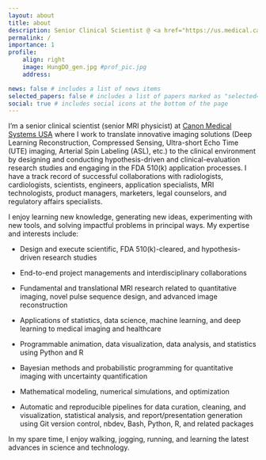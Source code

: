 ```yaml
---
layout: about
title: about
description: Senior Clinical Scientist @ <a href="https://us.medical.canon/">Canon Medical Systems USA, Inc.</a>
permalink: /
importance: 1
profile:
    align: right
    image: HungDO_gen.jpg #prof_pic.jpg
    address:

news: false # includes a list of news items
selected_papers: false # includes a list of papers marked as "selected={true}"
social: true # includes social icons at the bottom of the page
---
```


I’m a senior clinical scientist (senior MRI physicist) at [Canon Medical Systems USA](https://us.medical.canon/) where I work to translate innovative imaging solutions (Deep Learning Reconstruction, Compressed Sensing, Ultra-short Echo Time (UTE) imaging, Arterial Spin Labeling (ASL), etc.) to the clinical environment by designing and conducting hypothesis-driven and clinical-evaluation research studies and engaging in the FDA 510(k) application processes. I have a track record of successful collaborations with radiologists, cardiologists, scientists, engineers, application specialists, MRI technologists, product managers, marketers, legal counselors, and regulatory affairs specialists.

I enjoy learning new knowledge, generating new ideas, experimenting with new tools, and solving impactful problems in principal ways. My expertise and interests include:

-   Design and execute scientific, FDA 510(k)-cleared, and hypothesis-driven research studies

-   End-to-end project managements and interdisciplinary collaborations

-   Fundamental and translational MRI research related to quantitative imaging, novel pulse sequence design, and advanced image reconstruction

-   Applications of statistics, data science, machine learning, and deep learning to medical imaging and healthcare

-   Programmable animation, data visualization, data analysis, and statistics using Python and R

-   Bayesian methods and probabilistic programming for quantitative imaging with uncertainty quantification

-   Mathematical modeling, numerical simulations, and optimization

-   Automatic and reproducible pipelines for data curation, cleaning, and visualization, statistical analysis, and report/presentation generation using Git version control, nbdev, Bash, Python, R, and related packages

In my spare time, I enjoy walking, jogging, running, and learning the latest advances in science and technology.

<br />
